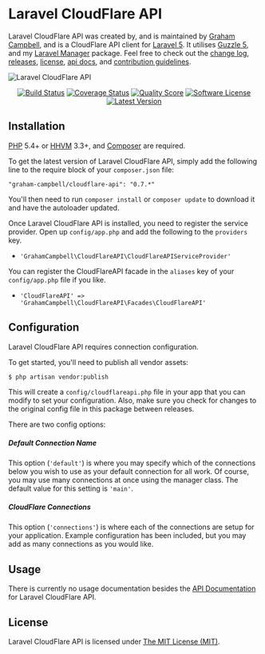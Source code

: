 Laravel CloudFlare API
======================

Laravel CloudFlare API was created by, and is maintained by [Graham Campbell](https://github.com/GrahamCampbell), and is a CloudFlare API client for [Laravel 5](http://laravel.com). It utilises [Guzzle 5](https://github.com/guzzle/guzzle), and my [Laravel Manager](https://github.com/GrahamCampbell/Laravel-Manager) package. Feel free to check out the [change log](CHANGELOG.md), [releases](https://github.com/GrahamCampbell/Laravel-CloudFlare-API/releases), [license](LICENSE), [api docs](http://docs.grahamjcampbell.co.uk), and [contribution guidelines](CONTRIBUTING.md).

![Laravel CloudFlare API](https://cloud.githubusercontent.com/assets/2829600/4432316/c173a328-468c-11e4-99c1-b49f78b738bb.PNG)

<p align="center">
<a href="https://travis-ci.org/GrahamCampbell/Laravel-CloudFlare-API"><img src="https://img.shields.io/travis/GrahamCampbell/Laravel-CloudFlare-API/master.svg?style=flat-square" alt="Build Status"></img></a>
<a href="https://scrutinizer-ci.com/g/GrahamCampbell/Laravel-CloudFlare-API/code-structure"><img src="https://img.shields.io/scrutinizer/coverage/g/GrahamCampbell/Laravel-CloudFlare-API.svg?style=flat-square" alt="Coverage Status"></img></a>
<a href="https://scrutinizer-ci.com/g/GrahamCampbell/Laravel-CloudFlare-API"><img src="https://img.shields.io/scrutinizer/g/GrahamCampbell/Laravel-CloudFlare-API.svg?style=flat-square" alt="Quality Score"></img></a>
<a href="LICENSE"><img src="https://img.shields.io/badge/license-MIT-brightgreen.svg?style=flat-square" alt="Software License"></img></a>
<a href="https://github.com/GrahamCampbell/Laravel-CloudFlare-API/releases"><img src="https://img.shields.io/github/release/GrahamCampbell/Laravel-CloudFlare-API.svg?style=flat-square" alt="Latest Version"></img></a>
</p>


## Installation

[PHP](https://php.net) 5.4+ or [HHVM](http://hhvm.com) 3.3+, and [Composer](https://getcomposer.org) are required.

To get the latest version of Laravel CloudFlare API, simply add the following line to the require block of your `composer.json` file:

```
"graham-campbell/cloudflare-api": "0.7.*"
```

You'll then need to run `composer install` or `composer update` to download it and have the autoloader updated.

Once Laravel CloudFlare API is installed, you need to register the service provider. Open up `config/app.php` and add the following to the `providers` key.

* `'GrahamCampbell\CloudFlareAPI\CloudFlareAPIServiceProvider'`

You can register the CloudFlareAPI facade in the `aliases` key of your `config/app.php` file if you like.

* `'CloudFlareAPI' => 'GrahamCampbell\CloudFlareAPI\Facades\CloudFlareAPI'`


## Configuration

Laravel CloudFlare API requires connection configuration.

To get started, you'll need to publish all vendor assets:

```bash
$ php artisan vendor:publish
```

This will create a `config/cloudflareapi.php` file in your app that you can modify to set your configuration. Also, make sure you check for changes to the original config file in this package between releases.

There are two config options:

##### Default Connection Name

This option (`'default'`) is where you may specify which of the connections below you wish to use as your default connection for all work. Of course, you may use many connections at once using the manager class. The default value for this setting is `'main'`.

##### CloudFlare Connections

This option (`'connections'`) is where each of the connections are setup for your application. Example configuration has been included, but you may add as many connections as you would like.


## Usage

There is currently no usage documentation besides the [API Documentation](http://docs.grahamjcampbell.co.uk) for Laravel CloudFlare API.


## License

Laravel CloudFlare API is licensed under [The MIT License (MIT)](LICENSE).
